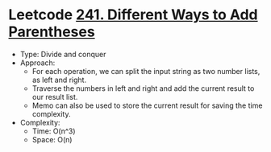 # Leetcode [241. Different Ways to Add Parentheses](https://leetcode.com/problems/different-ways-to-add-parentheses/)
- Type: Divide and conquer
- Approach:
	- For each operation, we can split the input string as two number lists, as left and right.
	- Traverse the numbers in left and right and add the current result to our result list.
	- Memo can also be used to store the current result for saving the time complexity.
- Complexity:
	- Time: O(n^3)
	- Space: O(n)